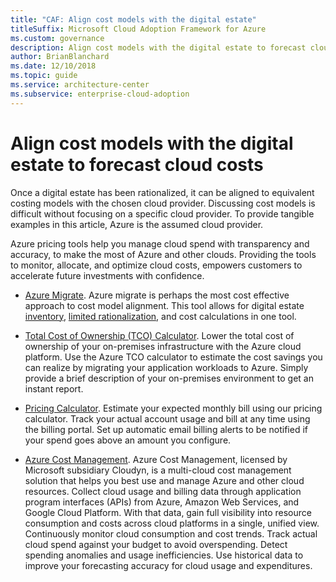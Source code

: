 ```yaml
---
title: "CAF: Align cost models with the digital estate"
titleSuffix: Microsoft Cloud Adoption Framework for Azure
ms.custom: governance
description: Align cost models with the digital estate to forecast cloud costs.
author: BrianBlanchard
ms.date: 12/10/2018
ms.topic: guide
ms.service: architecture-center
ms.subservice: enterprise-cloud-adoption
---
```


# Align cost models with the digital estate to forecast cloud costs

Once a digital estate has been rationalized, it can be aligned to equivalent costing models with the chosen cloud provider. Discussing cost models is difficult without focusing on a specific cloud provider. To provide tangible examples in this article, Azure is the assumed cloud provider.

Azure pricing tools help you manage cloud spend with transparency and accuracy, to make the most of Azure and other clouds. Providing the tools to monitor, allocate, and optimize cloud costs, empowers customers to accelerate future investments with confidence.

- [Azure Migrate](/azure/migrate/migrate-overview). Azure migrate is perhaps the most cost effective approach to cost model alignment. This tool allows for digital estate [inventory](inventory.md), [limited rationalization](rationalize.md), and cost calculations in one tool.

- [Total Cost of Ownership (TCO) Calculator](https://azure.com/tco). Lower the total cost of ownership of your on-premises infrastructure with the Azure cloud platform. Use the Azure TCO calculator to estimate the cost savings you can realize by migrating your application workloads to Azure. Simply provide a brief description of your on-premises environment to get an instant report.

- [Pricing Calculator](https://azure.microsoft.com/pricing). Estimate your expected monthly bill using our pricing calculator. Track your actual account usage and bill at any time using the billing portal. Set up automatic email billing alerts to be notified if your spend goes above an amount you configure.

- [Azure Cost Management](https://azure.microsoft.com/services/cost-management/). Azure Cost Management, licensed by Microsoft subsidiary Cloudyn, is a multi-cloud cost management solution that helps you best use and manage Azure and other cloud resources. Collect cloud usage and billing data through application program interfaces (APIs) from Azure, Amazon Web Services, and Google Cloud Platform. With that data, gain full visibility into resource consumption and costs across cloud platforms in a single, unified view. Continuously monitor cloud consumption and cost trends. Track actual cloud spend against your budget to avoid overspending. Detect spending anomalies and usage inefficiencies. Use historical data to improve your forecasting accuracy for cloud usage and expenditures.
